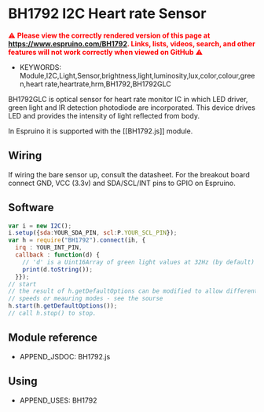 <!--- Copyright (c) 2020 Gordon Williams, Pur3 Ltd. See the file LICENSE for copying permission. -->
BH1792 I2C Heart rate Sensor
============================

<span style="color:red">:warning: **Please view the correctly rendered version of this page at https://www.espruino.com/BH1792. Links, lists, videos, search, and other features will not work correctly when viewed on GitHub** :warning:</span>

* KEYWORDS: Module,I2C,Light,Sensor,brightness,light,luminosity,lux,color,colour,green,heart rate,heartrate,hrm,BH1792,BH1792GLC

BH1792GLC is optical sensor for heart rate monitor IC in
which LED driver, green light and IR detection photodiode are incorporated. This device drives LED and
provides the intensity of light reflected from body.

In Espruino it is supported with the [[BH1792.js]] module.

Wiring
------

If wiring the bare sensor up, consult the datasheet. For the breakout board connect
GND, VCC (3.3v) and SDA/SCL/INT pins to GPIO on Espruino.


Software
--------

```JavaScript
var i = new I2C();
i.setup({sda:YOUR_SDA_PIN, scl:P.YOUR_SCL_PIN});
var h = require("BH1792").connect(ih, {
  irq : YOUR_INT_PIN,
  callback : function(d) {
    // 'd' is a Uint16Array of green light values at 32Hz (by default)
    print(d.toString());
  }});
// start
// the result of h.getDefaultOptions can be modified to allow different
// speeds or meauring modes - see the sourse
h.start(h.getDefaultOptions());
// call h.stop() to stop.
```


Module reference
---------------

* APPEND_JSDOC: BH1792.js

Using
-----

* APPEND_USES: BH1792
